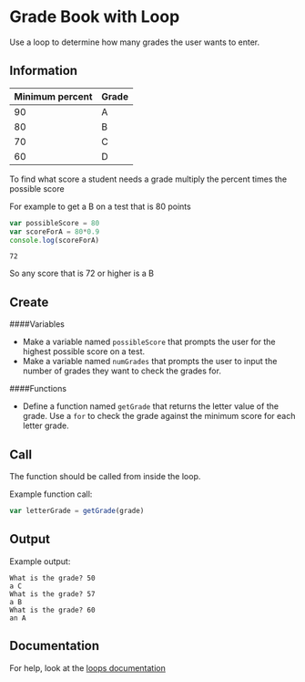 # Grade Book with Loop

Use a loop to determine how many grades the user wants to enter.

## Information

Minimum percent | Grade
----|-----
90|A
80|B
70|C
60|D

To find what score a student needs a grade multiply the percent times the
possible score

For example to get a B on a test that is 80 points
```js
var possibleScore = 80
var scoreForA = 80*0.9
console.log(scoreForA)
```
```
72
```
So any score that is 72 or higher is a B
## Create

####Variables
- Make a variable named `possibleScore` that prompts the user for the highest possible score on a test.
- Make a variable named `numGrades` that prompts the user to input the number of
grades they want to check the grades for.

####Functions
- Define a function named `getGrade` that returns the letter value of the grade.
Use a `for` to check the grade against the minimum score for each letter grade.

## Call
The function should be called from inside the loop.

Example function call:
```js
var letterGrade = getGrade(grade)
```

## Output
Example output:
```
What is the grade? 50
a C
What is the grade? 57
a B
What is the grade? 60
an A
```

## Documentation
For help, look at the [loops documentation](https://github.com/danleavitt0/codecamp-examples/blob/master/loops/README.md)

